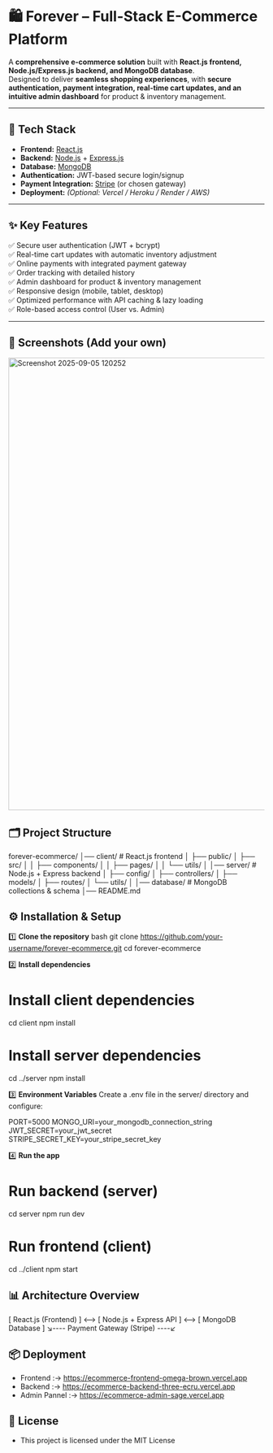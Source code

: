 # 🛍️ Forever – Full-Stack E-Commerce Platform

A **comprehensive e-commerce solution** built with **React.js frontend, Node.js/Express.js backend, and MongoDB database**.  
Designed to deliver **seamless shopping experiences**, with **secure authentication, payment integration, real-time cart updates, and an intuitive admin dashboard** for product & inventory management.

---

## 🚀 Tech Stack

- **Frontend:** [React.js](https://reactjs.org/)  
- **Backend:** [Node.js](https://nodejs.org/) + [Express.js](https://expressjs.com/)  
- **Database:** [MongoDB](https://www.mongodb.com/)  
- **Authentication:** JWT-based secure login/signup  
- **Payment Integration:** [Stripe](https://stripe.com/) (or chosen gateway)  
- **Deployment:** *(Optional: Vercel / Heroku / Render / AWS)*  

---

## ✨ Key Features

✅ Secure user authentication (JWT + bcrypt)  
✅ Real-time cart updates with automatic inventory adjustment  
✅ Online payments with integrated payment gateway  
✅ Order tracking with detailed history  
✅ Admin dashboard for product & inventory management  
✅ Responsive design (mobile, tablet, desktop)  
✅ Optimized performance with API caching & lazy loading  
✅ Role-based access control (User vs. Admin)  

---

## 📸 Screenshots (Add your own)

<img width="1794" height="891" alt="Screenshot 2025-09-05 120252" src="https://github.com/user-attachments/assets/ccf1d20c-bd0d-416e-a214-7fda705e99be" />

## 🗂️ Project Structure

forever-ecommerce/
│── client/ # React.js frontend
│ ├── public/
│ ├── src/
│ │ ├── components/
│ │ ├── pages/
│ │ └── utils/
│
│── server/ # Node.js + Express backend
│ ├── config/
│ ├── controllers/
│ ├── models/
│ ├── routes/
│ └── utils/
│
│── database/ # MongoDB collections & schema
│── README.md

## ⚙️ Installation & Setup

1️⃣ **Clone the repository**
bash
git clone https://github.com/your-username/forever-ecommerce.git
cd forever-ecommerce

2️⃣ **Install dependencies**

# Install client dependencies
cd client
npm install

# Install server dependencies
cd ../server
npm install

3️⃣ **Environment Variables**
Create a .env file in the server/ directory and configure:

PORT=5000
MONGO_URI=your_mongodb_connection_string
JWT_SECRET=your_jwt_secret
STRIPE_SECRET_KEY=your_stripe_secret_key

4️⃣ **Run the app**

# Run backend (server)
cd server
npm run dev

# Run frontend (client)
cd ../client
npm start

## 📊 Architecture Overview
[ React.js (Frontend) ]  <-->  [ Node.js + Express API ]  <-->  [ MongoDB Database ]
                   ↘---- Payment Gateway (Stripe) ----↙

## 📦 Deployment

- Frontend :-> https://ecommerce-frontend-omega-brown.vercel.app
- Backend :-> https://ecommerce-backend-three-ecru.vercel.app
- Admin Pannel :-> https://ecommerce-admin-sage.vercel.app

## 📜 License

- This project is licensed under the MIT License


